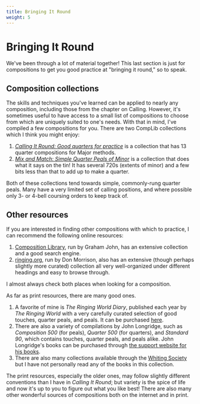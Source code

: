 ```yaml
---
title: Bringing It Round
weight: 5
---
```


# Bringing It Round

We've been through a lot of material together! This last section is just for compositions to get you good practice at "bringing it round," so to speak.

## Composition collections

The skills and techniques you've learned can be applied to nearly any composition, including those from the chapter on Calling. However, it's sometimes useful to have access to a small list of compositions to choose from which are uniquely suited to one's needs. With that in mind, I've compiled a few compositions for you. There are two CompLib collections which I think you might enjoy:

1. [_Calling It Round: Good quarters for practice_](https://complib.org/collection/11083) is a collection that has 13 quarter compositions for Major methods. 
2. [_Mix and Match: Simple Quarter Peals of Minor_](https://complib.org/collection/10904) is a collection that does what it says on the tin! It has several 720s (extents of minor) and a few bits less than that to add up to make a quarter.

Both of these collections tend towards simple, commonly-rung quarter peals. Many have a very limited set of calling positions, and where possible only 3- or 4-bell coursing orders to keep track of. 

## Other resources

If you are interested in finding other compositions with which to practice, I can recommend the following online resources:

1. [Composition Library](https://complib.org), run by Graham John, has an extensive collection and a good search engine.
2. [ringing.org](https://ringing.org), run by Don Morrison, also has an extensive (though perhaps slightly more curated) collection all very well-organized under different headings and easy to browse through.

I almost always check both places when looking for a composition. 

As far as print resources, there are many good ones.

1. A favorite of mine is _The Ringing World Diary_, published each year by _The Ringing World_ with a very carefully curated selection of good touches, quarter peals, and peals. It can be purchased [here](https://www.ringingworld.co.uk/purchase/shop/diary.html).
2. There are also a variety of compilations by John Longridge, such as _Composition 500_ (for peals), _Quarter 500_ (for quarters), and _Standard 90_, which contains touches, quarter peals, and peals alike. John Longridge's books can be purchased through [the support website for his books](https://jnlrb.wordpress.com/).
3. There are also many collections available through the [Whiting Society](https://www.whitingsociety.org.uk/publications/publications.html) but I have not personally read any of the books in this collection.

The print resources, especially the older ones, may follow slightly different conventions than I have in _Calling It Round_; but variety is the spice of life and now it's up to you to figure out what you like best! There are also many other wonderful sources of compositions both on the internet and in print.

